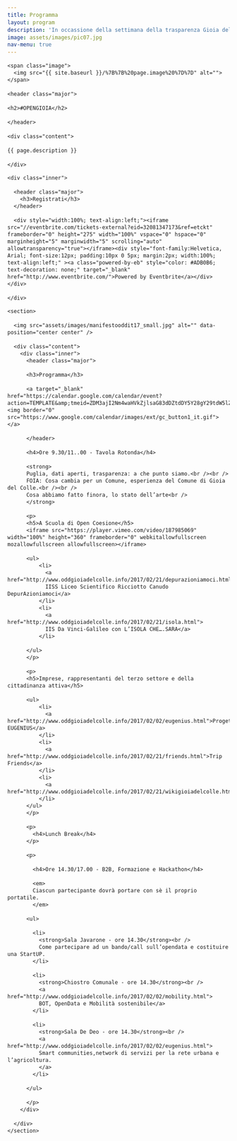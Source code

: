 ```yaml
---
title: Programma
layout: program
description: 'In occassione della settimana della trasparenza Gioia del Colle sarà la sede del primo Open Data Day'
image: assets/images/pic07.jpg
nav-menu: true
---
```


<section id="banner" class="style2">
  
  <div class="inner">
    
    <span class="image">
      <img src="{{ site.baseurl }}/%7B%7B%20page.image%20%7D%7D" alt="">
    </span>

    <header class="major">

    <h2>#OPENGIOIA</h2>

    </header>

    <div class="content">

    {{ page.description }}

    </div>

  </div>

</section>

<div id="main">

  <section id="one">

    <div class="inner">
      
      <header class="major">
        <h3>Registrati</h3>
      </header>

      <div style="width:100%; text-align:left;"><iframe src="//eventbrite.com/tickets-external?eid=32081347173&ref=etckt" frameborder="0" height="275" width="100%" vspace="0" hspace="0" marginheight="5" marginwidth="5" scrolling="auto" allowtransparency="true"></iframe><div style="font-family:Helvetica, Arial; font-size:12px; padding:10px 0 5px; margin:2px; width:100%; text-align:left;" ><a class="powered-by-eb" style="color: #ADB0B6; text-decoration: none;" target="_blank" href="http://www.eventbrite.com/">Powered by Eventbrite</a></div></div>

    </div>
  </section>

  <section id="two" class="spotlights">

    <section>

      <img src="assets/images/manifestooddit17_small.jpg" alt="" data-position="center center" />

      <div class="content">
        <div class="inner">
          <header class="major">

          <h3>Programma</h3>

          <a target="_blank" href="https://calendar.google.com/calendar/event?action=TEMPLATE&amp;tmeid=ZDM3ajI2Nm4waHVkZjlsaG83dDZtdDY5Y28gY29tdW5lZ2lvaWFsaXZlQG0&amp;tmsrc=comunegioialive%40gmail.com"><img border="0" src="https://www.google.com/calendar/images/ext/gc_button1_it.gif"></a>

          </header>

          <h4>Ore 9.30/11..00 - Tavola Rotonda</h4>

          <strong>
          Puglia, dati aperti, trasparenza: a che punto siamo.<br /><br />
          FOIA: Cosa cambia per un Comune, esperienza del Comune di Gioia del Colle.<br /><br />
          Cosa abbiamo fatto finora, lo stato dell’arte<br />
          </strong>
          
          <p>
          <h5>A Scuola di Open Coesione</h5>
          <iframe src="https://player.vimeo.com/video/187985069" width="100%" height="360" frameborder="0" webkitallowfullscreen mozallowfullscreen allowfullscreen></iframe>

          <ul>
              <li>
                <a href="http://www.oddgioiadelcolle.info/2017/02/21/depurazioniamoci.html">
                IISS Liceo Scientifico Ricciotto Canudo DepurAzioniamoci</a>
              </li>
              <li>
                <a href="http://www.oddgioiadelcolle.info/2017/02/21/isola.html">
                IIS Da Vinci-Galileo con L’ISOLA CHE….SARA</a>
              </li>
  
          </ul>
          </p>

          <p>
          <h5>Imprese, rappresentanti del terzo settore e della cittadinanza attiva</h5>

          <ul>
              <li>
                <a href="http://www.oddgioiadelcolle.info/2017/02/02/eugenius.html">Progetto EUGENIUS</a>
              </li>
              <li>
                <a href="http://www.oddgioiadelcolle.info/2017/02/21/friends.html">Trip Friends</a>
              </li>
              <li>
                <a href="http://www.oddgioiadelcolle.info/2017/02/21/wikigioiadelcolle.html">WikiGioiadelColle</a>
              </li>
          </ul>
          </p>

          <p>
            <h4>Lunch Break</h4>
          </p>

          <p>

            <h4>Ore 14.30/17.00 - B2B, Formazione e Hackathon</h4>

            <em>
            Ciascun partecipante dovrà portare con sè il proprio portatile.
            </em>

          <ul>

            <li>
              <strong>Sala Javarone - ore 14.30</strong><br />
              Come partecipare ad un bando/call sull’opendata e costituire una StartUP.
            </li>

            <li>
              <strong>Chiostro Comunale - ore 14.30</strong><br />
              <a href="http://www.oddgioiadelcolle.info/2017/02/02/mobility.html">
              BOT, OpenData e Mobilità sostenibile</a>
            </li>

            <li>
              <strong>Sala De Deo - ore 14.30</strong><br />
              <a href="http://www.oddgioiadelcolle.info/2017/02/02/eugenius.html">
              Smart communities,network di servizi per la rete urbana e l’agricoltura.
              </a>
            </li>

          </ul>

          </p>
        </div>

      </div>
    </section>
  </section>

</div>
